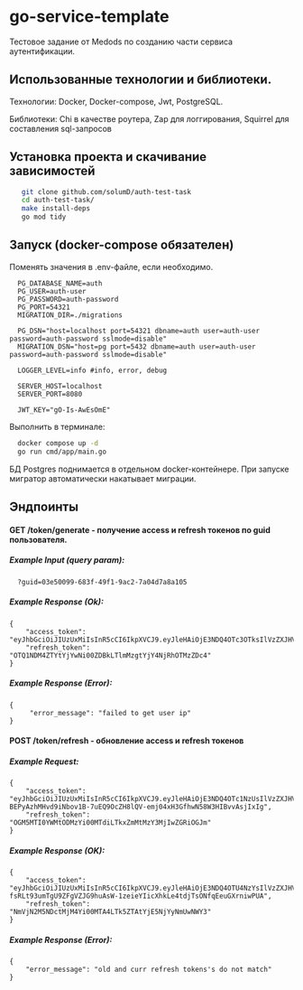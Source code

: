 # go-service-template
Тестовое задание от Medods по созданию части сервиса аутентификации.
## Использованные технологии и библиотеки.
Технологии: Docker, Docker-compose, Jwt, PostgreSQL.

Библиотеки: Chi в качестве роутера, Zap для логгирования, Squirrel для составления sql-запросов
## Установка проекта и скачивание зависимостей
```bash
   git clone github.com/solumD/auth-test-task
   cd auth-test-task/
   make install-deps
   go mod tidy
```

## Запуск (docker-compose обязателен)
Поменять значения в .env-файле, если необходимо.
```dotenv
  PG_DATABASE_NAME=auth
  PG_USER=auth-user
  PG_PASSWORD=auth-password
  PG_PORT=54321
  MIGRATION_DIR=./migrations
  
  PG_DSN="host=localhost port=54321 dbname=auth user=auth-user password=auth-password sslmode=disable"
  MIGRATION_DSN="host=pg port=5432 dbname=auth user=auth-user password=auth-password sslmode=disable"
  
  LOGGER_LEVEL=info #info, error, debug
  
  SERVER_HOST=localhost
  SERVER_PORT=8080
  
  JWT_KEY="gO-Is-AwEsOmE"
```

Выполнить в терминале:
```bash
  docker compose up -d
  go run cmd/app/main.go
```
БД Postgres поднимается в отдельном docker-контейнере. При запуске мигратор автоматически накатывает миграции.

## Эндпоинты
#### GET /token/generate - получение access и refresh токенов по guid пользователя.
 
##### Example Input (query param): 
```
  ?guid=03e50099-683f-49f1-9ac2-7a04d7a8a105
```

##### Example Response (Ok): 
```
{
    "access_token": "eyJhbGciOiJIUzUxMiIsInR5cCI6IkpXVCJ9.eyJleHAiOjE3NDQ4OTc3OTksIlVzZXJHVUlEIjoiZWUxNjRhZDQtNTA5OC00NDM5LWI0ZjYtNzA5YjUzZWU0NjA5IiwiVXNlcklQIjoiMTI3LjAuMC4xIiwiQWNjZXNzVG9rZW5VSUQiOiI5MGMzYzhlNC01NmZkLTQxY2YtOWFiMy03Yzg5ODExMzBiNTIifQ.ZTfEuiK3fukQk_P0vxSlEWdiqp1WA4uukP2Di_xEw46ZVgKRIqeqg2PbPkAzLCkmmP7dC16_6UwSDHh8gcZ6zg",
    "refresh_token": "OTQ1NDM4ZTYtYjYwNi00ZDBkLTlmMzgtYjY4NjRhOTMzZDc4"
}
```

##### Example Response (Error): 
```
{
     "error_message": "failed to get user ip"
}
```

#### POST /token/refresh - обновление access и refresh токенов

##### Example Request: 
```
{
    "access_token": "eyJhbGciOiJIUzUxMiIsInR5cCI6IkpXVCJ9.eyJleHAiOjE3NDQ4OTc1NzUsIlVzZXJHVUlEIjoiZWUxNjRhZDQtNTA5OC00NDM5LWI0ZjYtNzA5YjUzZWU0NjA5IiwiVXNlcklQIjoiMTI3LjAuMC4xIiwiQWNjZXNzVG9rZW5VSUQiOiJmZmM3MDA3Ny1jM2I4LTRiY2EtYTg5ZS1hZmUwNGE5NTExNjgifQ.ylT6fACIxaQ2Lmp0hem6Nc-BEPyAzhMHvd9iNbov1B-7uEQ9OcZH8lQV-emj04xH3GfhwN58W3HIBvvAsjIxIg",
    "refresh_token": "OGM5MTI0YWMtODMzYi00MTdiLTkxZmMtMzY3MjIwZGRiOGJm"
}
```

##### Example Response (OK): 
```
{
    "access_token": "eyJhbGciOiJIUzUxMiIsInR5cCI6IkpXVCJ9.eyJleHAiOjE3NDQ4OTU4NzYsIlVzZXJHVUlEIjoiZWUxNjRhZDQtNTA5OC00NDM5LWI0ZjYtNzA5YjUzZWU0NjA5IiwiVXNlcklQIjoiMTI3LjAuMC4xIiwiQWNjZXNzVG9rZW5VSUQiOiI1ZTVjZjE5My0yY2UwLTQyMDItYWZiOS0wYTY4Y2U0YzllZTkifQ.3aHvQ4BRT1pf8Nz1hEaADG-fsRLt93umTgU9ZFgVZJG9huAsW-1zeieYIicXhkLe4tdjTsONfqEeuGXrniwPUA",
    "refresh_token": "NmVjN2M5NDctMjM4Yi00MTA4LTk5ZTAtYjE5NjYyNmUwNWY3"
}
```

##### Example Response (Error): 
```
{
    "error_message": "old and curr refresh tokens's do not match"
}
```
